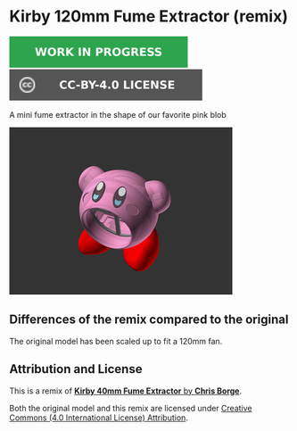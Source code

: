 # Kirby 120mm Fume Extractor (remix)

![This model is a work in progress][work-in-progress-badge]
[![CC-BY-4.0 license][license-badge]][license]

A mini fume extractor in the shape of our favorite pink blob

![Model render](images/readme/demo.png)

## Differences of the remix compared to the original

The original model has been scaled up to fit a 120mm fan.

## Attribution and License

This is a remix of
[**Kirby 40mm Fume Extractor** by **Chris Borge**][original-model-url].

Both the original model and this remix are licensed under
[Creative Commons (4.0 International License) Attribution][license].

[original-model-url]: https://www.printables.com/model/348385-kirby-40mm-fume-extractor
[license]: http://creativecommons.org/licenses/by/4.0/
[license-badge]: /_static/license-badge-cc-by-4.0.svg
[work-in-progress-badge]: /_static/work-in-progress-badge.svg
